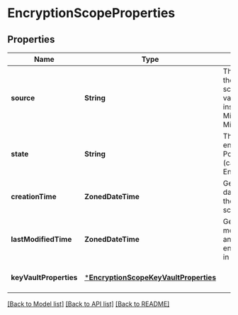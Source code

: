 # EncryptionScopeProperties


## Properties
Name | Type | Description | Notes
------------ | ------------- | ------------- | -------------
**source** | **String** | The provider for the encryption scope. Possible values (case-insensitive):  Microsoft.Storage, Microsoft.KeyVault. | [optional] [default to nothing]
**state** | **String** | The state of the encryption scope. Possible values (case-insensitive):  Enabled, Disabled. | [optional] [default to nothing]
**creationTime** | **ZonedDateTime** | Gets the creation date and time of the encryption scope in UTC. | [optional] [readonly] [default to nothing]
**lastModifiedTime** | **ZonedDateTime** | Gets the last modification date and time of the encryption scope in UTC. | [optional] [readonly] [default to nothing]
**keyVaultProperties** | [***EncryptionScopeKeyVaultProperties**](EncryptionScopeKeyVaultProperties.md) |  | [optional] [default to nothing]


[[Back to Model list]](../README.md#models) [[Back to API list]](../README.md#api-endpoints) [[Back to README]](../README.md)


